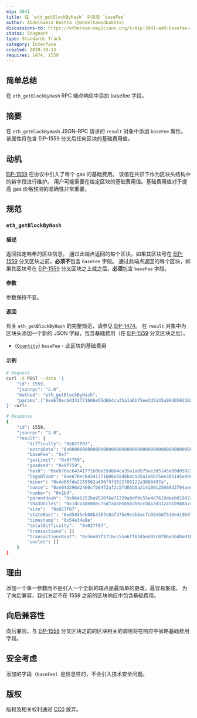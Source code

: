```yaml
---
eip: 3041
title: 在 `eth_getBlockByHash` 中添加 `baseFee`
author: Abdelhamid Bakhta (@abdelhamidbakhta)
discussions-to: https://ethereum-magicians.org/t/eip-3041-add-basefee-in-eth-getblockbyhash-response/4825
status: Stagnant
type: Standards Track
category: Interface
created: 2020-10-13
requires: 1474, 1559
---
```


## 简单总结
在 `eth_getBlockByHash` RPC 端点响应中添加 basefee 字段。

## 摘要
在 `eth_getBlockByHash` JSON-RPC 请求的 `result` 对象中添加 `baseFee` 属性。该属性将包含 EIP-1559 分叉后任何区块的基础费用值。

## 动机
[EIP-1559](./eip-1559.md) 在协议中引入了每个 gas 的基础费用。
该值在共识下作为区块头结构中的新字段进行维护。
用户可能需要在给定区块的基础费用值。基础费用值对于提高 gas 价格预测的准确性非常重要。

## 规范

### `eth_getBlockByHash`

#### 描述

返回指定哈希的区块信息。
通过此端点返回的每个区块，如果其区块号在 [EIP-1559](./eip-1559.md) 分叉区块之前，**必须不**包含 `baseFee` 字段。
通过此端点返回的每个区块，如果其区块号在 [EIP-1559](./eip-1559.md) 分叉区块之上或之后，**必须**包含 `baseFee` 字段。

#### 参数

参数保持不变。

#### 返回
有关 `eth_getBlockByHash` 的完整规范，请参见 [EIP-1474](./eip-1474.md)。
在 `result` 对象中为区块头添加一个新的 JSON 字段，包含基础费用（在 [EIP-1559](./eip-1559.md) 分叉区块之后）。

- {[`Quantity`](./eip-1474.md#quantity)} `baseFee` - 此区块的基础费用

#### 示例

```sh
# Request
curl -X POST --data '{
    "id": 1559,
    "jsonrpc": "2.0",
    "method": "eth_getBlockByHash",
    "params":["0xe670ec64341771606e55d6b4ca35a1a6b75ee3d5145a99d05921026d1527331", true]
}' <url>

# Response
{
    "id": 1559,
    "jsonrpc": "2.0",
    "result": {
        "difficulty": "0x027f07",
        "extraData": "0x0000000000000000000000000000000000000000000000000000000000000000",
        "baseFee": "0x7"
        "gasLimit": "0x9f759",
        "gasUsed": "0x9f759",
        "hash": "0xe670ec64341771606e55d6b4ca35a1a6b75ee3d5145a99d05921026d1527331",
        "logsBloom": "0xe670ec64341771606e55d6b4ca35a1a6b75ee3d5145a99d05921026d1527331",
        "miner": "0x4e65fda2159562a496f9f3522f89122a3088497a",
        "nonce": "0xe04d296d2460cfb8472af2c5fd05b5a214109c25688d3704aed5484f9a7792f2",
        "number": "0x1b4",
        "parentHash": "0x9646252be9520f6e71339a8df9c55e4d7619deeb018d2a3f2d21fc165dde5eb5",
        "sha3Uncles": "0x1dcc4de8dec75d7aab85b567b6ccd41ad312451b948a7413f0a142fd40d49347",
        "size":  "0x027f07",
        "stateRoot": "0xd5855eb08b3387c0af375e9cdb6acfc05eb8f519e419b874b6ff2ffda7ed1dff",
        "timestamp": "0x54e34e8e"
        "totalDifficulty":  "0x027f07",
        "transactions": []
        "transactionsRoot": "0x56e81f171bcc55a6ff8345e692c0f86e5b48e01b996cadc001622fb5e363b421",
        "uncles": []
    }
}
```

## 理由
添加一个单一参数而不是引入一个全新的端点是最简单的更改，最容易集成。
为了向后兼容，我们决定不在 1559 之前的区块响应中包含基础费用。

## 向后兼容性
向后兼容。与 [EIP-1559](./eip-1559.md) 分叉区块之前的区块相关的调用将在响应中省略基础费用字段。

## 安全考虑
添加的字段（`baseFee`）是信息性的，不会引入技术安全问题。

## 版权
版权及相关权利通过 [CC0](../LICENSE.md) 放弃。
